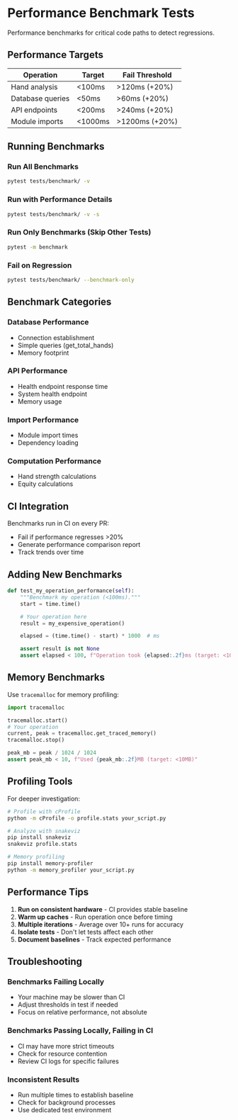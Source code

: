 # Performance Benchmark Tests

Performance benchmarks for critical code paths to detect regressions.

## Performance Targets

| Operation | Target | Fail Threshold |
|-----------|--------|----------------|
| Hand analysis | <100ms | >120ms (+20%) |
| Database queries | <50ms | >60ms (+20%) |
| API endpoints | <200ms | >240ms (+20%) |
| Module imports | <1000ms | >1200ms (+20%) |

## Running Benchmarks

### Run All Benchmarks
```bash
pytest tests/benchmark/ -v
```

### Run with Performance Details
```bash
pytest tests/benchmark/ -v -s
```

### Run Only Benchmarks (Skip Other Tests)
```bash
pytest -m benchmark
```

### Fail on Regression
```bash
pytest tests/benchmark/ --benchmark-only
```

## Benchmark Categories

### Database Performance
- Connection establishment
- Simple queries (get_total_hands)
- Memory footprint

### API Performance
- Health endpoint response time
- System health endpoint
- Memory usage

### Import Performance
- Module import times
- Dependency loading

### Computation Performance
- Hand strength calculations
- Equity calculations

## CI Integration

Benchmarks run in CI on every PR:
- Fail if performance regresses >20%
- Generate performance comparison report
- Track trends over time

## Adding New Benchmarks

```python
def test_my_operation_performance(self):
    """Benchmark my operation (<100ms)."""
    start = time.time()

    # Your operation here
    result = my_expensive_operation()

    elapsed = (time.time() - start) * 1000  # ms

    assert result is not None
    assert elapsed < 100, f"Operation took {elapsed:.2f}ms (target: <100ms)"
```

## Memory Benchmarks

Use `tracemalloc` for memory profiling:

```python
import tracemalloc

tracemalloc.start()
# Your operation
current, peak = tracemalloc.get_traced_memory()
tracemalloc.stop()

peak_mb = peak / 1024 / 1024
assert peak_mb < 10, f"Used {peak_mb:.2f}MB (target: <10MB)"
```

## Profiling Tools

For deeper investigation:

```bash
# Profile with cProfile
python -m cProfile -o profile.stats your_script.py

# Analyze with snakeviz
pip install snakeviz
snakeviz profile.stats

# Memory profiling
pip install memory-profiler
python -m memory_profiler your_script.py
```

## Performance Tips

1. **Run on consistent hardware** - CI provides stable baseline
2. **Warm up caches** - Run operation once before timing
3. **Multiple iterations** - Average over 10+ runs for accuracy
4. **Isolate tests** - Don't let tests affect each other
5. **Document baselines** - Track expected performance

## Troubleshooting

### Benchmarks Failing Locally

- Your machine may be slower than CI
- Adjust thresholds in test if needed
- Focus on relative performance, not absolute

### Benchmarks Passing Locally, Failing in CI

- CI may have more strict timeouts
- Check for resource contention
- Review CI logs for specific failures

### Inconsistent Results

- Run multiple times to establish baseline
- Check for background processes
- Use dedicated test environment
